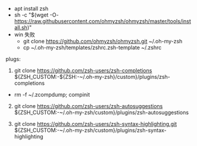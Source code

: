 * apt install zsh
* sh -c "$(wget -O- https://raw.githubusercontent.com/ohmyzsh/ohmyzsh/master/tools/install.sh)"
* win 失败 
  * git clone https://github.com/ohmyzsh/ohmyzsh.git ~/.oh-my-zsh
  * cp ~/.oh-my-zsh/templates/zshrc.zsh-template ~/.zshrc

plugs:

1.   git clone https://github.com/zsh-users/zsh-completions ${ZSH_CUSTOM:-${ZSH:-~/.oh-my-zsh}/custom}/plugins/zsh-completions

   * rm -f ~/.zcompdump; compinit

2.   git clone https://github.com/zsh-users/zsh-autosuggestions ${ZSH_CUSTOM:-~/.oh-my-zsh/custom}/plugins/zsh-autosuggestions

3.   git clone https://github.com/zsh-users/zsh-syntax-highlighting.git ${ZSH_CUSTOM:-~/.oh-my-zsh/custom}/plugins/zsh-syntax-highlighting

     

